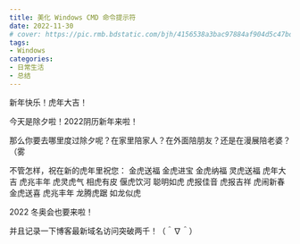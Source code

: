 ```yaml
---
title: 美化 Windows CMD 命令提示符
date: 2022-11-30
# cover: https://pic.rmb.bdstatic.com/bjh/4156538a3bac97884af904d5c47bd690.png
tags:
- Windows
categories:
- 日常生活
- 总结
---
```

新年快乐！虎年大吉！
<!--more-->

今天是除夕啦！2022阴历新年来啦！

那么你要去哪里度过除夕呢？在家里陪家人？在外面陪朋友？还是在漫展陪老婆？（雾

不管怎样，祝在新的虎年里祝您：
金虎送福   金虎进宝   金虎纳福   灵虎送福   虎年大吉   虎兆丰年   虎灵虎气   相虎有皮
偃虎饮河   聪明如虎   虎报佳音   虎报吉祥   虎闹新春   金虎送喜   虎兆丰年   龙腾虎踞   如龙似虎

2022 冬奥会也要来啦！

并且记录一下博客最新域名访问突破两千！（＾∇＾）
